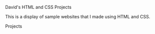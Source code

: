 David's HTML and CSS Projects

This is a display of sample websites that I made using HTML and CSS.

Projects

